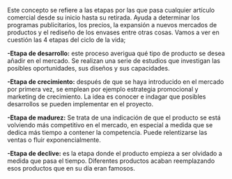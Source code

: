 Este concepto se refiere a las etapas por las que pasa cualquier artículo comercial desde su inicio hasta su retirada. Ayuda a determinar los programas publicitarios, los precios, la expansión a nuevos mercados de productos y el rediseño de los envases entre otras cosas. Vamos a ver en cuestión las 4 etapas del ciclo de la vida;

**-Etapa de desarrollo:** este proceso averigua qué tipo de producto se desea añadir en el mercado. Se realizan una serie de estudios que investigan las posibles oportunidades, sus diseños y sus capacidades.

**-Etapa de crecimiento:** después de que se haya introducido en el mercado por primera vez, se emplean por ejemplo estrategia promocional y marketing de crecimiento. La idea es conocer e indagar que posibles desarrollos se pueden implementar en el proyecto.

**-Etapa de madurez:** Se trata de una indicación de que el producto se está volviendo más competitivo en el mercado, en especial a medida que se dedica más tiempo a contener la competencia. Puede relentizarse las ventas o fluir exponencialmente.

**-Etapa de declive:** es la etapa donde el producto empieza a ser olvidado a medida que pasa el tiempo. Diferentes productos acaban reemplazando esos productos que en su día eran famosos.



